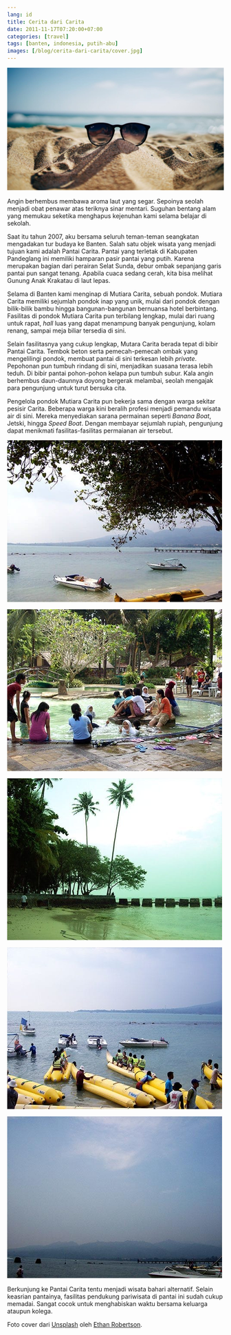 ```yaml
---
lang: id
title: Cerita dari Carita
date: 2011-11-17T07:20:00+07:00
categories: [travel]
tags: [banten, indonesia, putih-abu]
images: [/blog/cerita-dari-carita/cover.jpg]
---
```

![Cerita dari Carita](cover.jpg)

Angin berhembus membawa aroma laut yang segar. Sepoinya seolah menjadi obat penawar atas teriknya sinar mentari. Suguhan bentang alam yang memukau seketika menghapus kejenuhan kami selama belajar di sekolah.

Saat itu tahun 2007, aku bersama seluruh teman-teman seangkatan mengadakan tur budaya ke Banten. Salah satu objek wisata yang menjadi tujuan kami adalah Pantai Carita. Pantai yang terletak di Kabupaten Pandeglang ini memiliki hamparan pasir pantai yang putih. Karena merupakan bagian dari perairan Selat Sunda, debur ombak sepanjang garis pantai pun sangat tenang. Apabila cuaca sedang cerah, kita bisa melihat Gunung Anak Krakatau di laut lepas.

Selama di Banten kami menginap di Mutiara Carita, sebuah pondok. Mutiara Carita memiliki sejumlah pondok inap yang unik, mulai dari pondok dengan bilik-bilik bambu hingga bangunan-bangunan bernuansa hotel berbintang. Fasilitas di pondok Mutiara Carita pun terbilang lengkap, mulai dari ruang untuk rapat, *hall* luas yang dapat menampung banyak pengunjung, kolam renang, sampai meja biliar tersedia di sini.

Selain fasilitasnya yang cukup lengkap, Mutara Carita berada tepat di bibir Pantai Carita. Tembok beton serta pemecah-pemecah ombak yang mengelilingi pondok, membuat pantai di sini terkesan lebih *private*. Pepohonan pun tumbuh rindang di sini, menjadikan suasana terasa lebih teduh. Di bibir pantai pohon-pohon kelapa pun tumbuh subur. Kala angin berhembus daun-daunnya doyong bergerak melambai, seolah mengajak para pengunjung untuk turut bersuka cita.

Pengelola pondok Mutiara Carita pun bekerja sama dengan warga sekitar pesisir Carita. Beberapa warga kini beralih profesi menjadi pemandu wisata air di sini. Mereka menyediakan sarana permainan seperti *Banana Boat*, Jetski, hingga *Speed Boat*. Dengan membayar sejumlah rupiah, pengunjung dapat menikmati fasilitas-fasilitas permaianan air tersebut.

![Suasana Pantai Carita.](01-pantai-carita-banten.jpg)

![Fasilitas kolam renang dari Mutiara Carita.](02-pondok-mutiara-carita.jpg)

![Nyiur melambai.](03-nyiur-melambai.jpg)

![Penyewaan banana boat.](04-pasukan-banana-boat.jpg)

![Pemandangan lepas Pantai Carita.](06-lepas-pantai-carita.jpg)

Berkunjung ke Pantai Carita tentu menjadi wisata bahari alternatif. Selain keasrian pantainya, fasilitas pendukung pariwisata di pantai ini sudah cukup memadai. Sangat cocok untuk menghabiskan waktu bersama keluarga ataupun kolega.

Foto cover dari [Unsplash](https://unsplash.com/photos/SYx3UCHZJlo) oleh [Ethan Robertson](https://unsplash.com/@ethanrobertson).

